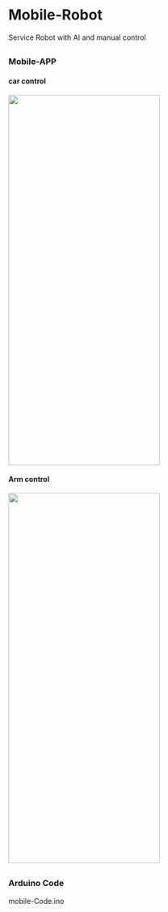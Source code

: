 # Mobile-Robot
Service Robot with AI and manual control
##
### Mobile-APP
#### car control
<img src="https://user-images.githubusercontent.com/52350704/214926533-3e154dce-b866-44d8-8103-4e35d6ff665c.jpg" width="300" height="730">

#### Arm control
<img src="https://user-images.githubusercontent.com/52350704/214926567-7d1d6911-a563-40ec-a06a-15c9a7ba6efa.jpg" width="300" height="730">

##
### Arduino Code 
mobile-Code.ino
